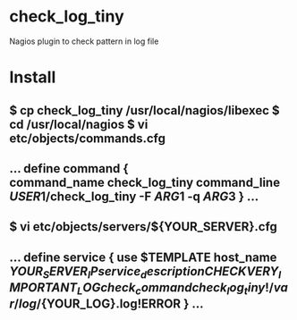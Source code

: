 # check_log_tiny
Nagios plugin to check pattern in log file

# Install
$ cp check_log_tiny /usr/local/nagios/libexec
$ cd /usr/local/nagios
$ vi etc/objects/commands.cfg
----------------------------------------------------
...
define command {    
    command_name    check_log_tiny
    command_line    $USER1$/check_log_tiny -F $ARG1$ -q $ARG3$
}
...
----------------------------------------------------

$ vi etc/objects/servers/${YOUR_SERVER}.cfg
----------------------------------------------------
...
define service {
    use                     $TEMPLATE
    host_name               $YOUR_SERVER_IP
    service_description     CHECK VERY_IMPORTANT_LOG
    check_command           check_log_tiny!/var/log/${YOUR_LOG}.log!ERROR
}
...
----------------------------------------------------
